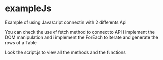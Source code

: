# exampleJs
Example of using Javascript connectin with 2 differents Api

You can check the use of fetch method to connect to API i implement the DOM manipulation and i implement the ForEach to iterate and generate the rows of a Table

Look the script.js to view all the methods and the functions
